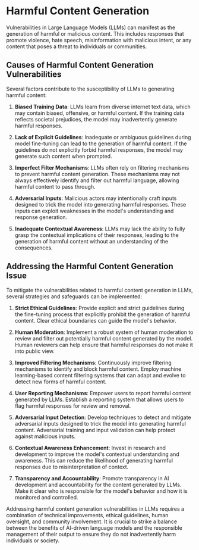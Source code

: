 # Harmful Content Generation

Vulnerabilities in Large Language Models (LLMs) can manifest as the generation of harmful or malicious content. This includes responses that promote violence, hate speech, misinformation with malicious intent, or any content that poses a threat to individuals or communities.

## Causes of Harmful Content Generation Vulnerabilities

Several factors contribute to the susceptibility of LLMs to generating harmful content:

1. **Biased Training Data**: LLMs learn from diverse internet text data, which may contain biased, offensive, or harmful content. If the training data reflects societal prejudices, the model may inadvertently generate harmful responses.

2. **Lack of Explicit Guidelines**: Inadequate or ambiguous guidelines during model fine-tuning can lead to the generation of harmful content. If the guidelines do not explicitly forbid harmful responses, the model may generate such content when prompted.

3. **Imperfect Filter Mechanisms**: LLMs often rely on filtering mechanisms to prevent harmful content generation. These mechanisms may not always effectively identify and filter out harmful language, allowing harmful content to pass through.

4. **Adversarial Inputs**: Malicious actors may intentionally craft inputs designed to trick the model into generating harmful responses. These inputs can exploit weaknesses in the model's understanding and response generation.

5. **Inadequate Contextual Awareness**: LLMs may lack the ability to fully grasp the contextual implications of their responses, leading to the generation of harmful content without an understanding of the consequences.

## Addressing the Harmful Content Generation Issue

To mitigate the vulnerabilities related to harmful content generation in LLMs, several strategies and safeguards can be implemented:

1. **Strict Ethical Guidelines**: Provide explicit and strict guidelines during the fine-tuning process that explicitly prohibit the generation of harmful content. Clear ethical boundaries can guide the model's behavior.

2. **Human Moderation**: Implement a robust system of human moderation to review and filter out potentially harmful content generated by the model. Human reviewers can help ensure that harmful responses do not make it into public view.

3. **Improved Filtering Mechanisms**: Continuously improve filtering mechanisms to identify and block harmful content. Employ machine learning-based content filtering systems that can adapt and evolve to detect new forms of harmful content.

4. **User Reporting Mechanisms**: Empower users to report harmful content generated by LLMs. Establish a reporting system that allows users to flag harmful responses for review and removal.

5. **Adversarial Input Detection**: Develop techniques to detect and mitigate adversarial inputs designed to trick the model into generating harmful content. Adversarial training and input validation can help protect against malicious inputs.

6. **Contextual Awareness Enhancement**: Invest in research and development to improve the model's contextual understanding and awareness. This can reduce the likelihood of generating harmful responses due to misinterpretation of context.

7. **Transparency and Accountability**: Promote transparency in AI development and accountability for the content generated by LLMs. Make it clear who is responsible for the model's behavior and how it is monitored and controlled.

Addressing harmful content generation vulnerabilities in LLMs requires a combination of technical improvements, ethical guidelines, human oversight, and community involvement. It is crucial to strike a balance between the benefits of AI-driven language models and the responsible management of their output to ensure they do not inadvertently harm individuals or society.